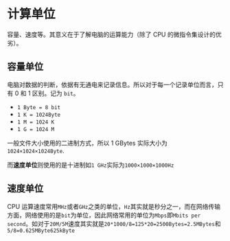 # 计算单位

容量、速度等。其意义在于了解电脑的运算能力（除了 CPU 的微指令集设计的优劣）。

## 容量单位

电脑对数据的判断，依据有无通电来记录信息。所以对于每一个记录单位而言，只有 0 和 1 区别。记为 `bit`。

- `1 Byte = 8 bit`
- `1 K = 1024Byte`
- `1 M = 1024 K`
- `1 G = 1024 M`

一般文件大小使用的二进制方式，所以 1 GBytes 实际大小为`1024×1024×1024Byte`.

而**速度单位**则使用的是十进制如`1 GHz`实际为`1000×1000×1000Hz`

## 速度单位

CPU 运算速度常用`MHz`或者`GHz`之类的单位，`Hz`其实就是秒分之一，而在网络传输方面，网络使用的是`bit`为单位，因此网络常用的单位为`Mbps`即`Mbits per second`。如对于`20M/5M`速度其实就是`20*1000/8=125*20=2500Bytes=2.5MBytes`和`5/8=0.625MByte625kByte`


